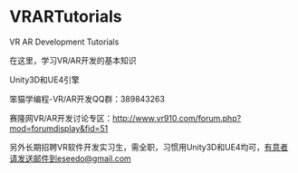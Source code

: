 # VRARTutorials
VR AR Development Tutorials

在这里，学习VR/AR开发的基本知识

Unity3D和UE4引擎

笨猫学编程-VR/AR开发QQ群：389843263 

赛隆网VR/AR开发讨论专区：http://www.vr910.com/forum.php?mod=forumdisplay&fid=51


另外长期招聘VR软件开发实习生，需全职，习惯用Unity3D和UE4均可，有意者请发送邮件到eseedo@gmail.com
